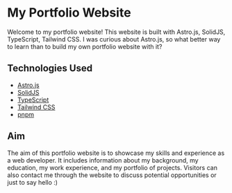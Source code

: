 # My Portfolio Website

Welcome to my portfolio website! This website is built with Astro.js, SolidJS, TypeScript, Tailwind CSS. I was curious about Astro.js, so what better way to learn than to build my own portfolio website with it?

## Technologies Used

- [Astro.js](https://astro.build/)
- [SolidJS](https://www.solidjs.com/)
- [TypeScript](https://www.typescriptlang.org/)
- [Tailwind CSS](https://tailwindcss.com/)
- [pnpm](https://pnpm.io/)

## Aim

The aim of this portfolio website is to showcase my skills and experience as a web developer. It includes information about my background, my education, my work experience, and my portfolio of projects. Visitors can also contact me through the website to discuss potential opportunities or just to say hello :)
